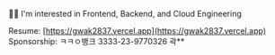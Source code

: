 <!-- https://simpleicons.org -->

🧑‍💻 I'm interested in Frontend, Backend, and Cloud Engineering

Resume: [https://gwak2837.vercel.app](https://gwak2837.vercel.app)
Sponsorship: ㅋㅋㅇ뱅크 3333-23-9770326 곽**
